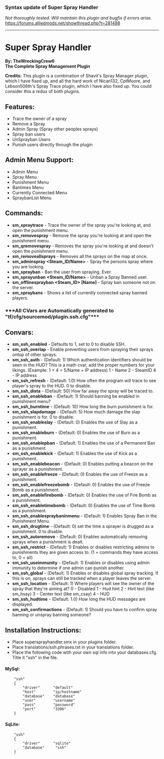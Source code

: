 ### Syntax update of Super Spray Handler  
*Not thoroughly tested. Will maintain this plugin and bugfix if errors arise.*  
https://forums.alliedmods.net/showthread.php?t=281488

------------------------
# Super Spray Handler  
**By: TheWreckingCrew6**  
**The Complete Spray Management Plugin**  


**Credits:** This plugin is a combination of Shavit's Spray Manager plugin, which I have fixed up, and all the hard work of Nican132, CptMoore, and Lebson506th's Spray Trace plugin, which I have also fixed up. You could consider this a redux of both plugins.  

## Features:  
* Trace the owner of a spray  
* Remove a Spray  
* Admin Spray (Spray other peoples sprays)  
* Spray ban users  
* UnSprayban Users  
* Punish users directly through the plugin  

## Admin Menu Support:
* Admin Menu  
* Spray Menu  
* Punishment Menu  
* Bantimes Menu  
* Currently Connected Menu  
* SpraybanList Menu  

## Commands:  
* **sm_spraytrace** - Trace the owner of the spray you're looking at, and open the punishment menu.
* **sm_removespray** - Remove the spray you're looking at and open the punishment menu.
* **sm_qremovespray** - Removes the spray you're looking at and doesn't open the punishment menu.
* **sm_removeallsprays** - Removes all the sprays on the map at once.
* **sm_adminspray <Steam_ID/Name>** - Spray the persons spray where you are looking.
* **sm_sprayban** - Ban the user from spraying. Ever.
* **sm_sprayunban <Steam_ID/Name>** - Unban a Spray Banned user.
* **sm_offlinesprayban <Steam_ID> [Name]** - Spray ban someone not on the server.
* **sm_spraybans** - Shows a list of currently connected spray banned players.
  
  
### \*\*\*All CVars are Automatically generated to "tf/cfg/sourcemod/plugin.ssh.cfg"***  
## Convars:  
* **sm_ssh_enabled** - Defaults to 1, set to 0 to disable SSH.
* **sm_ssh_overlap** - Enable preventing users from spraying their sprays ontop of other sprays.
* **sm_ssh_auth** - (Default: 1) Which authentication identifiers should be seen in the HUD? This is a math cvar, add the proper numbers for your likings. (Example: 1 + 4 = 5/Name + IP address) 1 - Name 2 - SteamID 4 - IP address
* **sm_ssh_refresh** - (Default: 1.0) How often the program will trace to see player's spray to the HUD. 0 to disable.
* **sm_ssh_dista** - (Default: 50) How far away the spray will be traced to.
* **sm_ssh_enableban** - (Default: 1) Should banning be enabled in punishment menu?
* **sm_ssh_burntime** - (Default: 10) How long the burn punishment is for.
* **sm_ssh_slapdamage** - (Default: 5) How much damage the slap punishment is for. 0 to disable.
* **sm_ssh_enableslay** - (Default: 0) Enables the use of Slay as a punishment.
* **sm_ssh_enableburn** - (Default: 0) Enables the use of Burn as a punishment.
* **sm_ssh_enablepban** - (Default: 1) Enables the use of a Permanent Ban as a punishment.
* **sm_ssh_enablekick** - (Default: 1) Enables the use of Kick as a punishment.
* **sm_ssh_enablebeacon** - (Default: 0) Enables putting a beacon on the sprayer as a punishment.
* **sm_ssh_enablefreeze** - (Default: 0) Enables the use of Freeze as a punishment.
* **sm_ssh_enablefreezebomb** - (Default: 0) Enables the use of Freeze Bomb as a punishment.
* **sm_ssh_enablefirebomb** - (Default: 0) Enables the use of Fire Bomb as a punishment.
* **sm_ssh_enabletimebomb** - (Default: 0) Enables the use of Time Bomb as a punishment.
* **sm_ssh_enablespraybaninmenu** - (Default: 1) Enables Spray Ban in the Punishment Menu.
* **sm_ssh_drugtime** - (Default: 0) set the time a sprayer is drugged as a punishment. 0 to disable.
* **sm_ssh_autoremove** - (Default: 0) Enables automatically removing sprays when a punishment is dealt.
* **sm_ssh_restrict** - (Default: 1) Enables or disables restricting admins to punishments they are given access to. (1 = commands they have access to, 0 = all)
* **sm_ssh_useimmunity** - (Default: 1) Enables or disables using admin immunity to determine if one admin can punish another.
* **sm_ssh_global** - (Default: 1) Enables or disables global spray tracking. If this is on, sprays can still be tracked when a player leaves the server.
* **sm_ssh_location** - (Default: 1) Where players will see the owner of the spray that they're aiming at? 0 - Disabled 1 - Hud hint 2 - Hint text (like sm_hsay) 3 - Center text (like sm_csay) 4 - HUD
* **sm_ssh_hudtime** - (Default: 1.0) How long the HUD messages are displayed.
* **sm_ssh_confirmactions** - (Default: 1) Should you have to confirm spray banning or unspray banning someone?

## Installation Instructions:  
* Place supersprayhandler.smx in your plugins folder.
* Place translations/ssh.phrases.txt in your translations folder.
* Place the following code with your own sql info into your databases.cfg. Title it "ssh" in the file.

#### MySql:  
```
    "ssh"
    {
        "driver"      "default"
        "host"        "ip/hostname"
        "database"    "database"
        "user"        "username"
        "pass"        "password"
        "port"        "3306"
    }
```

#### SqLite:  
```
    "ssh"
    {
        "driver"      "sqlite"
        "database"     "ssh"
    }
```


